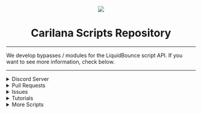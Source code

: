 <p align=center>
  <img src="https://i.ibb.co/MRCXjCs/68747470733a2f2f692e6962622e636f2f73334e4b646d642f74657374363936393639363936393936393639363936393632.png"/>
</p>
<h1 align=center>Carilana Scripts Repository</h1>


<hr>
We develop bypasses / modules for the LiquidBounce script API. If you want to see more information, check below.
<hr>

<details>
      <summary>Discord Server</summary>
  <p align=center>
    Link for our Discord: https://discord.io/carilana (redesky/carilanascripts)
  </p>
</details>

<details>
      <summary>Pull Requests</summary>
  <p align=center>
    If you would like to contribute, feel free to add anything and we will most likely accept it.
  </p>
</details>

<details>
      <summary>Issues</summary>
  <p align=center>
    Have any issues, errors or bugs? Add an issue and we will review it. In the meanwhile, you can join our Discord server (link given above).
  </p>
</details>

<details>
      <summary>Tutorials</summary>
  <p align=center>
    The tutorials can be found inside the Tutorials folder. If you want, you can request more tutorials to be added.
  </p>
</details>

<details>
      <summary>More Scripts</summary>
  <p align=center>
    Some good sources for scripts are: https://github.com/CzechHek/Core/Scripts
                                       https://forums.ccbluex.net/category/9/scripts // https://forum.ccbluex.net/viewforum.php?id=16 (Old)
                                       Our Discord channel for sharing scripts, configs and more.
  </p>
</details>

